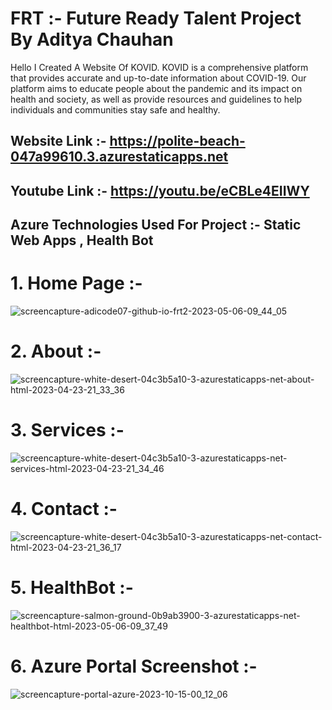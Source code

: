 # FRT :- Future Ready Talent Project By Aditya Chauhan

Hello I Created A Website Of KOVID. 
KOVID is a comprehensive platform that provides accurate and up-to-date information about COVID-19. Our platform aims to educate people about the pandemic and its impact on health and society, as well as provide resources and guidelines to help individuals and communities stay safe and healthy.

## Website Link :- https://polite-beach-047a99610.3.azurestaticapps.net
## Youtube Link :- https://youtu.be/eCBLe4EIIWY
## Azure Technologies Used For Project :- Static Web Apps , Health Bot

# 1. Home Page :- 
![screencapture-adicode07-github-io-frt2-2023-05-06-09_44_05](https://user-images.githubusercontent.com/132263141/236599278-98bca182-fba8-451a-8ccc-39a6abdd67f6.png)

# 2. About :- 
![screencapture-white-desert-04c3b5a10-3-azurestaticapps-net-about-html-2023-04-23-21_33_36](https://user-images.githubusercontent.com/90275944/233852597-76bd8c56-d64a-4d39-98c3-8a3d474121d1.png)

# 3. Services :- 
![screencapture-white-desert-04c3b5a10-3-azurestaticapps-net-services-html-2023-04-23-21_34_46](https://user-images.githubusercontent.com/90275944/233852612-36a97ceb-5aaa-45fc-b146-553ce140b89c.png)

# 4. Contact :- 
![screencapture-white-desert-04c3b5a10-3-azurestaticapps-net-contact-html-2023-04-23-21_36_17](https://user-images.githubusercontent.com/90275944/233852639-395af14f-973e-47dd-9a19-fbbcf6bb806e.png)

# 5. HealthBot :-
![screencapture-salmon-ground-0b9ab3900-3-azurestaticapps-net-healthbot-html-2023-05-06-09_37_49](https://user-images.githubusercontent.com/132263141/236599175-aef703b4-dc4a-44de-affe-e48e00960f8a.png)

# 6. Azure Portal Screenshot :- 
![screencapture-portal-azure-2023-10-15-00_12_06](https://github.com/Aditya2086/Future-Ready-Talent-Project/assets/90275944/5b6f3d91-064b-4a6f-b7c3-e5f828d463a6)

